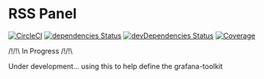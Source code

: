 # RSS Panel


[![CircleCI](https://circleci.com/gh/ryantxu/grafana-rss-panel/tree/master.svg?style=svg)](https://circleci.com/gh/ryantxu/grafana-rss-panel/tree/master)
[![dependencies Status](https://david-dm.org/ryantxu/grafana-rss-panel/status.svg)](https://david-dm.org/ryantxu/grafana-rss-panel)
[![devDependencies Status](https://david-dm.org/ryantxu/grafana-rss-panel/dev-status.svg)](https://david-dm.org/ryantxu/grafana-rss-panel?type=dev)
[![Coverage](https://circleci.com/api/v1.1/project/github/ryantxu/grafana-rss-panel/latest/artifacts/0/home/circleci/repo/coverage/badge-lines.svg)](https://circleci.com/api/v1.1/project/github/ryantxu/grafana-rss-panel/latest/artifacts/0/home/circleci/repo/coverage/lcov-report/index.html)


/!\/!\ In Progress /!\/!\

Under development... using this to help define the grafana-toolkit
